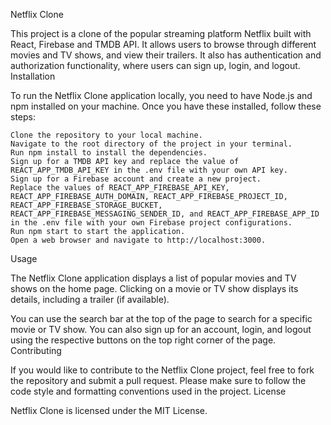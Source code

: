 Netflix Clone

This project is a clone of the popular streaming platform Netflix built with React, Firebase and TMDB API. It allows users to browse through different movies and TV shows, and view their trailers. It also has authentication and authorization functionality, where users can sign up, login, and logout.
Installation

To run the Netflix Clone application locally, you need to have Node.js and npm installed on your machine. Once you have these installed, follow these steps:

    Clone the repository to your local machine.
    Navigate to the root directory of the project in your terminal.
    Run npm install to install the dependencies.
    Sign up for a TMDB API key and replace the value of REACT_APP_TMDB_API_KEY in the .env file with your own API key.
    Sign up for a Firebase account and create a new project.
    Replace the values of REACT_APP_FIREBASE_API_KEY, REACT_APP_FIREBASE_AUTH_DOMAIN, REACT_APP_FIREBASE_PROJECT_ID, REACT_APP_FIREBASE_STORAGE_BUCKET, REACT_APP_FIREBASE_MESSAGING_SENDER_ID, and REACT_APP_FIREBASE_APP_ID in the .env file with your own Firebase project configurations.
    Run npm start to start the application.
    Open a web browser and navigate to http://localhost:3000.

Usage

The Netflix Clone application displays a list of popular movies and TV shows on the home page. Clicking on a movie or TV show displays its details, including a trailer (if available).

You can use the search bar at the top of the page to search for a specific movie or TV show. You can also sign up for an account, login, and logout using the respective buttons on the top right corner of the page.
Contributing

If you would like to contribute to the Netflix Clone project, feel free to fork the repository and submit a pull request. Please make sure to follow the code style and formatting conventions used in the project.
License

Netflix Clone is licensed under the MIT License.
